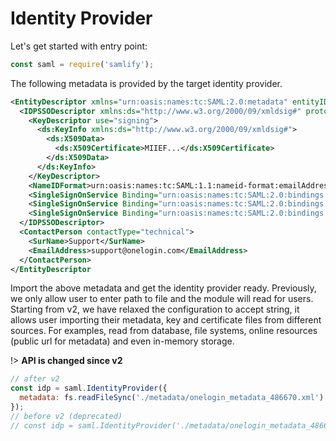 # Identity Provider

Let's get started with entry point:
```javascript
const saml = require('samlify');
```

The following metadata is provided by the target identity provider.

```xml
<EntityDescriptor xmlns="urn:oasis:names:tc:SAML:2.0:metadata" entityID="https://app.onelogin.com/saml/metadata/486670">
  <IDPSSODescriptor xmlns:ds="http://www.w3.org/2000/09/xmldsig#" protocolSupportEnumeration="urn:oasis:names:tc:SAML:2.0:protocol">
    <KeyDescriptor use="signing">
      <ds:KeyInfo xmlns:ds="http://www.w3.org/2000/09/xmldsig#">
        <ds:X509Data>
          <ds:X509Certificate>MIIEF...</ds:X509Certificate>
        </ds:X509Data>
      </ds:KeyInfo>
    </KeyDescriptor>
    <NameIDFormat>urn:oasis:names:tc:SAML:1.1:nameid-format:emailAddress</NameIDFormat>
    <SingleSignOnService Binding="urn:oasis:names:tc:SAML:2.0:bindings:HTTP-Redirect" Location="https://esaml2.onelogin.com/trust/saml2/http-post/sso/486670"/>
    <SingleSignOnService Binding="urn:oasis:names:tc:SAML:2.0:bindings:HTTP-POST" Location="https://esaml2.onelogin.com/trust/saml2/http-post/sso/486670"/>
    <SingleSignOnService Binding="urn:oasis:names:tc:SAML:2.0:bindings:SOAP" Location="https://esaml2.onelogin.com/trust/saml2/soap/sso/486670"/>
  </IDPSSODescriptor>
  <ContactPerson contactType="technical">
    <SurName>Support</SurName>
    <EmailAddress>support@onelogin.com</EmailAddress>
  </ContactPerson>
</EntityDescriptor
```

Import the above metadata and get the identity provider ready. Previously, we only allow user to enter path to file and the module will read for users. Starting from v2, we have relaxed the configuration to accept string, it allows user importing their metadata, key and certificate files from different sources. For examples, read from database, file systems, online resources (public url for metadata) and even in-memory storage.

!> **API is changed since v2**

```javascript
// after v2
const idp = saml.IdentityProvider({
  metadata: fs.readFileSync('./metadata/onelogin_metadata_486670.xml')
});
// before v2 (deprecated)
// const idp = saml.IdentityProvider('./metadata/onelogin_metadata_486670.xml');
```
